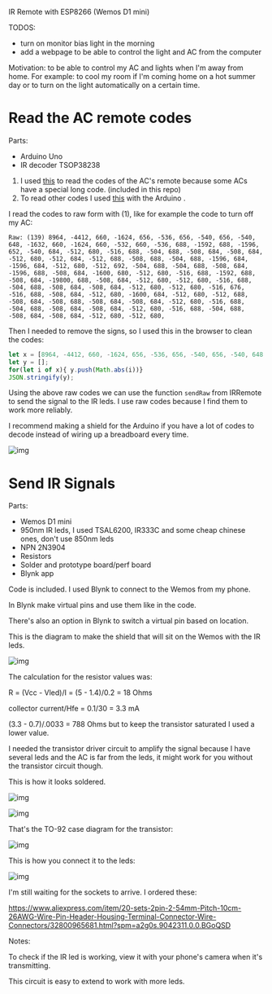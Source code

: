 IR Remote with ESP8266 (Wemos D1 mini)

TODOS:
* turn on monitor bias light in the morning
* add a webpage to be able to control the light and AC from the computer 


Motivation: to be able to control my AC and lights when I'm away from home.
For example: to cool my room if I'm coming home on a hot summer day or to turn on the light automatically on a certain time.

# Read the AC remote codes
Parts: 
* Arduino Uno
* IR decoder TSOP38238 

1. I used [this](https://www.analysir.com/blog/2014/03/19/air-conditioners-problems-recording-long-infrared-remote-control-signals-arduino/) to read the codes of the AC's remote because some ACs have a special long code.  (included in this repo)
2. To read other codes I used [this](https://github.com/z3t0/Arduino-IRremote) with the Arduino .

I read the codes to raw form with (1), like for example the code to turn off my AC: 

```
Raw: (139) 8964, -4412, 660, -1624, 656, -536, 656, -540, 656, -540, 648, -1632, 660, -1624, 660, -532, 660, -536, 688, -1592, 688, -1596, 652, -540, 684, -512, 680, -516, 688, -504, 688, -508, 684, -508, 684, -512, 680, -512, 684, -512, 688, -508, 688, -504, 688, -1596, 684, -1596, 684, -512, 680, -512, 692, -504, 688, -504, 688, -508, 684, -1596, 688, -508, 684, -1600, 680, -512, 680, -516, 688, -1592, 688, -508, 684, -19800, 688, -508, 684, -512, 680, -512, 680, -516, 688, -504, 688, -508, 684, -508, 684, -512, 680, -512, 680, -516, 676, -516, 688, -508, 684, -512, 680, -1600, 684, -512, 680, -512, 688, -508, 684, -508, 688, -508, 684, -508, 684, -512, 680, -516, 688, -504, 688, -508, 684, -508, 684, -512, 680, -516, 688, -504, 688, -508, 684, -508, 684, -512, 680, -512, 680, 
```

Then I needed to remove the signs, so I used this in the browser to clean the codes:

```javascript
let x = [8964, -4412, 660, -1624, 656, -536, 656, -540, 656, -540, 648, -1632, 660, -1624, 660, -532, 660, -536, 688, -1592, 688, -1596, 652, -540, 684, -512, 680, -516, 688, -504, 688, -508, 684, -508, 684, -512, 680, -512, 684, -512, 688, -508, 688, -504, 688, -1596, 684, -1596, 684, -512, 680, -512, 692, -504, 688, -504, 688, -508, 684, -1596, 688, -508, 684, -1600, 680, -512, 680, -516, 688, -1592, 688, -508, 684, -19800, 688, -508, 684, -512, 680, -512, 680, -516, 688, -504, 688, -508, 684, -508, 684, -512, 680, -512, 680, -516, 676, -516, 688, -508, 684, -512, 680, -1600, 684, -512, 680, -512, 688, -508, 684, -508, 688, -508, 684, -508, 684, -512, 680, -516, 688, -504, 688, -508, 684, -508, 684, -512, 680, -516, 688, -504, 688, -508, 684, -508, 684, -512, 680, -512, 680];
let y = [];
for(let i of x){ y.push(Math.abs(i))}
JSON.stringify(y);
```

Using the above raw codes we can use the function `sendRaw` from IRRemote to send the signal to the IR leds. I use raw codes because I find them to work more reliably. 

I recommend making a shield for the Arduino if you have a lot of codes to decode instead of wiring up a breadboard every time.

![img](https://i.imgur.com/cy1pZi0.jpg)



# Send IR Signals 

Parts: 

* Wemos D1 mini
* 950nm IR leds, I used TSAL6200, IR333C and some cheap chinese ones, don't use 850nm leds 
* NPN 2N3904
* Resistors 
* Solder and prototype board/perf board
* Blynk app 

Code is included. I used Blynk to connect to the Wemos from my phone.

In Blynk make virtual pins and use them like in the code.

There's also an option in Blynk to switch a virtual pin based on location. 



This is the diagram to make the shield that will sit on the Wemos with the IR leds.

![img](https://i.imgur.com/PwBHFYo.png)

The calculation for the resistor values was:

R = (Vcc - Vled)/I = (5 - 1.4)/0.2 = 18 Ohms

collector current/Hfe = 0.1/30 = 3.3 mA

(3.3 - 0.7)/.0033 = 788 Ohms but to keep the transistor saturated I used a lower value. 

I needed the transistor driver circuit to amplify the signal because I have several leds and the AC is far from the leds, it might work for you without the transistor circuit though.

This is how it looks soldered. 

![img](https://i.imgur.com/tAC3zU7.jpg)

![img](https://i.imgur.com/ZABONEF.jpg)



That's the TO-92 case diagram for the transistor:

![img](https://i.imgur.com/KKn0yhk.png)



This is how you connect it to the leds: 

![img](https://i.imgur.com/dC13auG.jpg)



I'm still waiting for the sockets to arrive. I ordered these: 

https://www.aliexpress.com/item/20-sets-2pin-2-54mm-Pitch-10cm-26AWG-Wire-Pin-Header-Housing-Terminal-Connector-Wire-Connectors/32800965681.html?spm=a2g0s.9042311.0.0.BGoQSD



Notes:

To check if the IR led is working, view it with your phone's camera when it's transmitting. 

This circuit is easy to extend to work with more leds. 
